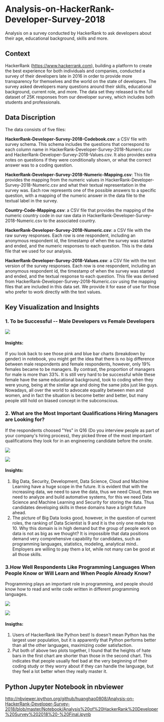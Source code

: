 # Analysis-on-HackerRank-Developer-Survey-2018
Analysis on a survey conducted by HackerRank to ask developers about their age, educational background, skills and more.

## Context
HackerRank (https://www.hackerrank.com), building a platform to create the best experience for both individuals and companies, conducted a survey of their developers late in 2016 in order to provide more transparency for themselves and the world on the state of developers. The survey asked developers many questions around their skills, educational background, current role, and more. The data set they released is the full dataset of 25K responses from our developer survey, which includes both students and professionals.


## Data Discription
The data consists of five files:

<b>HackerRank-Developer-Survey-2018-Codebook.csv</b>: 
a CSV file with survey schema. This schema includes the questions that correspond to each column name in HackerRank-Developer-Survey-2018-Numeric.csv and HackerRank-Developer-Survey-2018-Values.csv. It also provides extra notes on questions if they were conditionally shown, or what the correct answer was to a coding question.

<b>HackerRank-Developer-Survey-2018-Numeric-Mapping.csv</b>: This file provides the mapping from the numeric values in HackerRank-Developer-Survey-2018-Numeric.csv and what their textual representation in the survey was. Each row represents one of the possible answers to a specific question, with a mapping of the numeric answer in the data file to the textual label in the survey.

<b>Country-Code-Mapping.csv</b>: 
a CSV file that provides the mapping of the numeric country code in our raw data in HackerRank-Developer-Survey-2018-Numeric.csv to the associated country.

<b>HackerRank-Developer-Survey-2018-Numeric.csv</b>: 
a CSV file with the raw survey responses. Each row is one respondent, including an anonymous respondent id, the timestamp of when the survey was started and ended, and the numeric responses to each question. This is the data file that we used for our analysis.


<b>HackerRank-Developer-Survey-2018-Values.csv</b>: 
a CSV file with the text version of the survey responses. Each row is one respondent, including an anonymous respondent id, the timestamp of when the survey was started and ended, and the textual response to each question. This file was derived from HackerRank-Developer-Survey-2018-Numeric.csv using the mapping files that are included in this data set. We provide it for ease of use for those who prefer to work directly with the text values.



## Key Visualization and Insights

### 1. To be Successful -- Male Developers vs Female Developers

![](https://github.com/shuanghao0808/Analysis-on-HackerRank-Developer-Survey-2018/blob/master/Visualization%20Images/11.%20If%20Respondent%20is%20Manager%20by%20Gender.png)

#### Insights:
If you look back to see those pink and blue bar charts (breakdown by gender) in notebook, you might get the idea that there is no big difference between male respondents and female respondents, however, only 19% females became to be managers. By contrast, the proportion of managers for male is more than 33%. It is still very hard to be successful while these female have the same educational background, took to coding when they were young, being at the similar age and doing the same jobs just like guys. Nowadays, all over the world to advocate equality between men and women, and in fact the situation is become better and better, but many people still hold on biased concept in the subconscious.


### 2. What are the Most Important Qualifications Hiring Managers are Looking for?
If the respondents choosed "Yes" in Q16 (Do you interview people as part of your company's hiring process),   they picked three of the most important qualifications they look for in an engineering candidate before the onsite.

![](https://github.com/shuanghao0808/Analysis-on-HackerRank-Developer-Survey-2018/blob/master/Visualization%20Images/12.%20Most%20Important%20Qualifications.png)

![](https://github.com/shuanghao0808/Analysis-on-HackerRank-Developer-Survey-2018/blob/master/Visualization%20Images/9.%20How%20Many%20Respondents%20in%20Top%2010%20Roles.png)

#### Insights:
1. Big Data, Security, Development, Data Science, Cloud and Machine Learning have a huge scope in the future. It is evident that with the increasiing data, we need to save the data, thus we need Cloud, then we need to analyze and build automative systems, for this we need Data Science and Machine Learning and Security for storing the data. Thus candidates developing skills in these domains have a bright future ahead.
2. The picture of Big Data looks good, however, in the question of current roles, the ranking of Data Scientist is 9 and it is the only one made top 10. Why this domain is in high demand but the group of people work on data is not as big as we thought? It is impossible that data positions demand very comprehensive capability for candidates, such as programming languages, statistics, modeling, analytical mind.. Employers are willing to pay them a lot, while not many can be good at all those skills.


### 3.How Well Respondents Like Programming Languages When People Know or Will Learn and When People Already Know?
Programming plays an important role in programming, and people should know how to read and write code written in different programming languages.

![](https://github.com/shuanghao0808/Analysis-on-HackerRank-Developer-Survey-2018/blob/master/Visualization%20Images/13.%20Popularity%20of%20Languages%20that%20People%20Will%20Learn.png)

![](https://github.com/shuanghao0808/Analysis-on-HackerRank-Developer-Survey-2018/blob/master/Visualization%20Images/14.%20Popularity%20of%20Languages%20that%20People%20Already%20Know.png)

#### Insigths:
1. Users of HackerRank like Python best! Is doesn't mean Python has the largest user population, but it is apparently that Python performs better than all the other languages, maximizing coder satisfaction.
2. Put both of above two plots together, I found that the heights of hate bars in the first chart are shorter than those in the second chart. This indicates that people usually feel bad at the very beginning of their coding study or they worry about if they can handle the language, but they feel a lot better when they really master it. 

## Python Jupyter Notebook in nbviewer
http://nbviewer.ipython.org/github/huanghao0808/Analysis-on-HackerRank-Developer-Survey-2018/blob/master/Notebook/Analysis%20of%20HackerRank%20Developer%20Survey%202018%20-%20Final.ipynb
